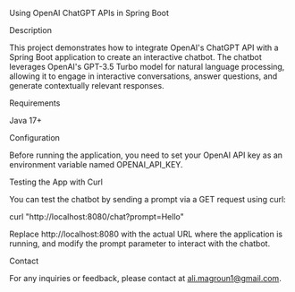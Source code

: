 Using OpenAI ChatGPT APIs in Spring Boot

Description

This project demonstrates how to integrate OpenAI's ChatGPT API with a Spring Boot application to create an interactive chatbot. The chatbot leverages OpenAI's GPT-3.5 Turbo model for natural language processing, allowing it to engage in interactive conversations, answer questions, and generate contextually relevant responses.

Requirements

Java 17+

Configuration

Before running the application, you need to set your OpenAI API key as an environment variable named OPENAI_API_KEY.

Testing the App with Curl

You can test the chatbot by sending a prompt via a GET request using curl:

curl "http://localhost:8080/chat?prompt=Hello"

Replace http://localhost:8080 with the actual URL where the application is running, and modify the prompt parameter to interact with the chatbot.

Contact

For any inquiries or feedback, please contact at ali.magroun1@gmail.com.
